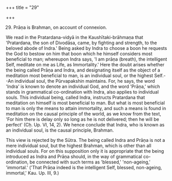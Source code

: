 +++
title = "29"

+++


29. Prāṇa is Brahman, on account of connexion.

We read in the Pratardana-vidyā in the Kaushītaki-brāhmaṇa that 'Pratardana, the son of Divodāsa, came, by fighting and strength, to the beloved abode of Indra.' Being asked by Indra to choose a boon he requests the God to bestow on him that boon which he himself considers most beneficial to man; whereupon Indra says, 'I am prāṇa (breath), the intelligent Self, meditate on me as Life, as Immortality.' Here the doubt arises whether the being called Prāṇa and Indra, and designating itself as the object of a meditation most beneficial to man, is an individual soul, or the highest Self.--An individual soul, the Pūrvapakshin maintains. For, he says, the word 'Indra' is known to denote an individual God, and the word 'Prāṇa,' which stands in grammatical co-ordination with Indra, also applies to individual souls. This individual being, called Indra, instructs Pratardana that meditation on himself is most beneficial to man. But what is most beneficial to man is only the means to attain immortality, and such a means is found in meditation on the causal principle of the world, as we know from the text, 'For him there is delay only so long as he is not delivered; then he will be perfect' (Cḥ. Up. VI, 14, 2). We hence conclude that Indra, who is known as an individual soul, is the causal principle, Brahman.

This view is rejected by the Sūtra. The being called Indra and Prāṇa is not a mere individual soul, but the highest Brahman, which is other than all individual souls. For on this supposition only it is appropriate that the being introduced as Indra and Prāṇa should, in the way of grammatical co-ordination, be connected with such terms as 'blessed,' 'non-ageing,' 'immortal.' ('That Prāṇa indeed is the intelligent Self, blessed, non-ageing, immortal,' Kau. Up. III, 9.)

